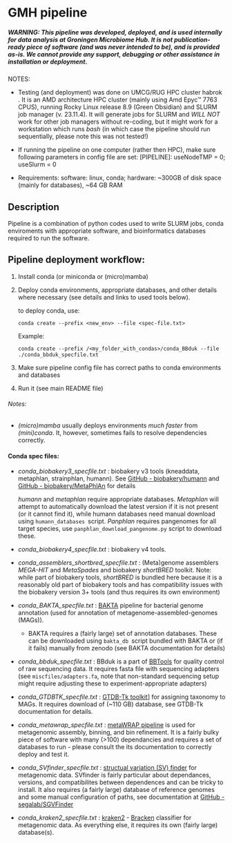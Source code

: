 # GMH pipeline

##### WARNING: This pipeline was developed, deployed, and is used internally for data analysis at Groningen Microbiome Hub. *It is not publication-ready piece of software (and was never intended to be), and is provided as-is*. We cannot provide any support, debugging or other assistance in installation or deployment.

NOTES:

- Testing (and deployment) was done on UMCG/RUG HPC cluster habrok . It is an AMD architecture HPC cluster (mainly using Amd Epyc™ 7763 CPUS), running Rocky Linux release 8.9 (Green Obsidian) and SLURM job manager (v. 23.11.4). It will generate jobs for SLURM and *WILL NOT* work for other job managers without re-coding, but it might work for a workstation which runs *bash* (in which case the pipeline should run sequentially, please note this was not tested!)

- If running the pipeline on one computer (rather then HPC), make sure following parameters in config file are set: [PIPELINE]: useNodeTMP = 0; useSlurm = 0

- Requirements: software: linux, conda; hardware: ~300GB of disk space (mainly for databases), ~64 GB RAM

## Description

Pipeline is a combination of python codes used to write SLURM jobs, conda enviroments with appropriate software, and bioinformatics databases required to run the software.

## Pipeline deployment workflow:

1. Install conda (or miniconda or (micro)mamba)

2. Deploy conda environments, appropriate databases, and other details where necessary (see details and links to used tools below).
   
   to deploy conda, use:
   
    `conda create --prefix <new_env> --file <spec-file.txt>`
   
   Example: 
   
   `conda create --prefix /<my_folder_with_condas>/conda_BBduk --file ./conda_bbduk_specfile.txt`

3. Make sure pipeline config file has correct paths to conda environments and databases

4. Run it (see main README file)

###### Notes:

- *(micro)mamba* usually deploys environments *much faster* from *(mini)conda*. It, however, sometimes fails to resolve dependencies correctly.

#### Conda spec files:

- *conda_biobakery3_specfile.txt* : biobakery v3 tools (kneaddata, metaphlan, strainphlan, humann). See [GitHub - biobakery/humann](https://github.com/biobakery/humann) and  [GitHub - biobakery/MetaPhlAn](https://github.com/biobakery/MetaPhlAn) for details
  
  *humann* and *metaphlan* require appropriate databases. *Metaphlan* will attempt to automatically download the latest version if it is not present (or it cannot find it), while humann databases need manual download using `humann_databases `script. *Panphlan* requires pangenomes for all target species, use `panphlan_download_pangenome.py` script to download these.

- *conda_biobakery4_specfile.txt* : biobakery v4 tools. 

- *conda_assemblers_shortbred_specfile.txt* : (Meta)genome assemblers *MEGA-HIT* and *MetaSpades* and biobakery *shortBRED* toolkit. Note: while part of biobakery tools, *shortBRED* is bundled here because it is a reasonably old part of biobakery tools and has compatibility issues with the biobakery version 3+ tools (and thus requires its own environment)

- *conda_BAKTA_specfile.txt* : [BAKTA](https://github.com/oschwengers/bakta) pipeline for bacterial genome annotation (used for annotation of metagenome-assembled-genomes (MAGs)). 
  
  - BAKTA requires a (fairly large) set of annotation databases. These can be downloaded using `bakta_db `script bundled with BAKTA or (if it fails) manually from zenodo (see BAKTA documentation for details)

- *conda_bbduk_specfile.txt* : BBduk is a part of [BBTools](https://jgi.doe.gov/data-and-tools/software-tools/bbtools/) for quality control of raw sequencing data. It requires fasta file with sequencing adapters (see `miscfiles/adapters.fa`, note that non-standard sequencing setup might require adjusting these to experiment-appropriate adapters)

- *conda_GTDBTK_specfile.txt* : [GTDB-Tk toolkit](https://ecogenomics.github.io/GTDBTk/installing/index.html)] for assigning taxonomy to MAGs. It requires download of (~110 GB) database, see GTDB-Tk documentation for details.

- *conda_metawrap_specfile.txt* : [metaWRAP pipeline](https://github.com/bxlab/metaWRAP) is used for metagenomic assembly, binning, and bin refinement. It is a fairly bulky piece of software with many (>100) dependancies and requires a set of databases to run - please consult the its documentation to correctly deploy and test it.

- *conda_SVfinder_specfile.txt* :  [structual variation (SV) finder](https://github.com/segalab/SGVFinder) for metagenomic data. SVfinder is fairly particular about dependances, versions, and compatibilites between dependences and can be tricky to install. It also requires (a fairly large) database of reference genomes and some manual configuration of paths, see documentation at [GitHub - segalab/SGVFinder](https://github.com/segalab/SGVFinder)

- *conda_kraken2_specfile.txt* : [kraken2](https://github.com/DerrickWood/kraken2) - [Bracken](https://github.com/jenniferlu717/Bracken) classifier for metagenomic data. As everything else, it requires its own (fairly large) database(s). 




